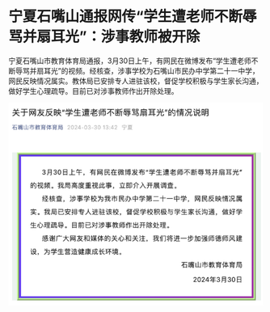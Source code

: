 # 宁夏石嘴山通报网传“学生遭老师不断辱骂并扇耳光”：涉事教师被开除

宁夏石嘴山市教育体育局通报，3月30日上午，有网民在微博发布“学生遭老师不断辱骂并扇耳光”的视频。经核查，涉事学校为石嘴山市民办中学第二十一中学，网民反映情况属实。教体局已安排专人进驻该校，督促学校积极与学生家长沟通，做好学生心理疏导。目前已对涉事教师作出开除处理。

![fe3966949171d9d4091f2caffabaa313.jpg](https://raw.githubusercontent.com/qqhsx/qqnews_image/main/2024/03/30/宁夏石嘴山通报网传“学生遭老师不断辱骂并扇耳光”：涉事教师被开除/fe3966949171d9d4091f2caffabaa313.jpg)

